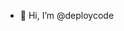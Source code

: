 - 👋 Hi, I’m @deploycode

<!---
deploycode/deploycode is a ✨ special ✨ repository because its `README.md` (this file) appears on your GitHub profile.
You can click the Preview link to take a look at your changes.
--->
